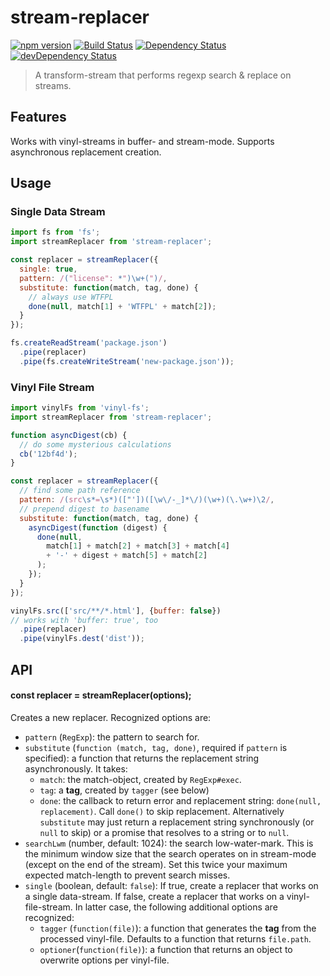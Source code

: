 # stream-replacer

[![npm version](https://img.shields.io/npm/v/stream-replacer.svg?style=flat-square)](https://www.npmjs.com/package/stream-replacer)
[![Build Status](https://secure.travis-ci.org/tapirdata/stream-replacer.png?branch=master)](https://travis-ci.org/tapirdata/stream-replacer)
[![Dependency Status](https://david-dm.org/tapirdata/stream-replacer.svg)](https://david-dm.org/tapirdata/stream-replacer)
[![devDependency Status](https://david-dm.org/tapirdata/stream-replacer/dev-status.svg)](https://david-dm.org/tapirdata/stream-replacer#info=devDependencies)

> A transform-stream that performs regexp search & replace on streams.

## Features

Works with vinyl-streams in buffer- and stream-mode. Supports asynchronous replacement creation.

## Usage

### Single Data Stream

``` js
import fs from 'fs';
import streamReplacer from 'stream-replacer';

const replacer = streamReplacer({
  single: true,
  pattern: /("license": *")\w+(")/,
  substitute: function(match, tag, done) {
    // always use WTFPL
    done(null, match[1] + 'WTFPL' + match[2]);
  }
});

fs.createReadStream('package.json')
  .pipe(replacer)
  .pipe(fs.createWriteStream('new-package.json'));
```

### Vinyl File Stream

``` js
import vinylFs from 'vinyl-fs';
import streamReplacer from 'stream-replacer';

function asyncDigest(cb) {
  // do some mysterious calculations
  cb('12bf4d');
}

const replacer = streamReplacer({
  // find some path reference
  pattern: /(src\s*=\s*)(["'])([\w\/-_]*\/)(\w+)(\.\w+)\2/,
  // prepend digest to basename
  substitute: function(match, tag, done) {
    asyncDigest(function (digest) {
      done(null,
        match[1] + match[2] + match[3] + match[4]
        + '-' + digest + match[5] + match[2]
      );
    });
  }
});

vinylFs.src(['src/**/*.html'], {buffer: false})
// works with 'buffer: true', too
  .pipe(replacer)
  .pipe(vinylFs.dest('dist'));

```

## API

#### const replacer = streamReplacer(options);

Creates a new replacer. Recognized options are:

- `pattern` (`RegExp`): the pattern to search for.
- `substitute` (`function (match, tag, done)`, required if `pattern` is specified): a function that returns the replacement string asynchronously. It takes:
  - `match`: the match-object, created by `RegExp#exec`.
  - `tag`: a **tag**, created by `tagger` (see below)
  - `done`: the callback to return error and replacement string: `done(null, replacement)`. Call `done()` to skip replacement.
  Alternatively `substitute` may just return a replacement string synchronously (or `null` to skip) or a promise that resolves to a string or to `null`.
- `searchLwm` (number, default: 1024): the search low-water-mark. This is the minimum window size that the search operates on in stream-mode (except on the end of the stream). Set this twice your maximum expected match-length to prevent search misses.
- `single` (boolean, default: `false`): If true, create a replacer that works on a single data-stream. If false, create a replacer that works on a vinyl-file-stream. In latter case, the following additional options are recognized:
  - `tagger` (`function(file)`): a function that generates the **tag** from the processed vinyl-file. Defaults to a function that returns `file.path`.
  - `optioner`(`function(file)`): a function that returns an object to overwrite options per vinyl-file.

